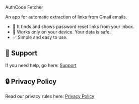 AuthCode Fetcher

An app for automatic extraction of links from Gmail emails.

- 📩 It finds and shows password reset links from your inbox.
- 🔐 Works only on your device. Your data is safe.
- ✅ Simple and easy to use.

## 🔧 Support
If you need help, go here: [Support](https://m4e5tro.github.io/gmail-api/support.html)

## 🔒 Privacy Policy
Read our privacy rules here: [Privacy Policy](https://m4e5tro.github.io/gmail-api/privacy-policy.html)
